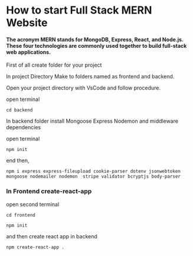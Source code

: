 # How to start Full Stack MERN Website

#### The acronym MERN stands for MongoDB, Express, React, and Node.js. These four technologies are commonly used together to build full-stack web applications.

First of all create folder for your project

In project Directory Make to folders named as frontend and backend.

Open your project directory with VsCode and follow procedure.

open terminal
```
cd backend
```

In backend folder install Mongoose Express Nodemon and middleware dependencies

open terminal

```
npm init
```
end then,

```
npm i express express-fileupload cookie-parser dotenv jsonwebtoken mongoose nodemailer nodemon  stripe validator bcryptjs body-parser
```

### In Frontend create-react-app

open second terminal
```
cd frontend
```


```
npm init
```
and then create react app in backend

```
npm create-react-app .
```